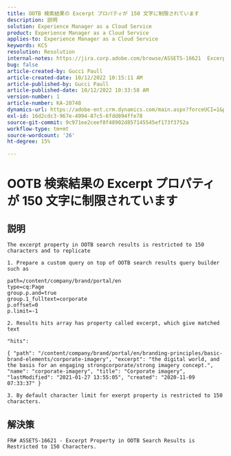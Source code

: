 ```yaml
---
title: OOTB 検索結果の Excerpt プロパティが 150 文字に制限されています
description: 説明
solution: Experience Manager as a Cloud Service
product: Experience Manager as a Cloud Service
applies-to: Experience Manager as a Cloud Service
keywords: KCS
resolution: Resolution
internal-notes: https://jira.corp.adobe.com/browse/ASSETS-16621  Excerpt Property in OOB Search Results is Restricted to 150 Characters.
bug: false
article-created-by: Gucci Paull
article-created-date: 10/12/2022 10:15:11 AM
article-published-by: Gucci Paull
article-published-date: 10/12/2022 10:33:58 AM
version-number: 1
article-number: KA-20748
dynamics-url: https://adobe-ent.crm.dynamics.com/main.aspx?forceUCI=1&pagetype=entityrecord&etn=knowledgearticle&id=951d0fbd-164a-ed11-bba2-000d3a34e6e5
exl-id: 16d2cdc3-967e-4994-87c5-6fdd894ffe78
source-git-commit: 9c971ee2ceef8f48902d857145545ef173f3752a
workflow-type: tm+mt
source-wordcount: '26'
ht-degree: 15%

---
```


# OOTB 検索結果の Excerpt プロパティが 150 文字に制限されています

## 説明


`The excerpt property in OOTB search results is restricted to 150 characters and to replicate`

`1. Prepare a custom query on top of OOTB search results query builder such as`




```
path=/content/company/brand/portal/en
type=cq:Page
group.p.and=true
group.1_fulltext=corporate
p.offset=0
p.limit=-1
```


`2. Results hits array has property called excerpt, which give matched text`

`"hits":`

`{ "path": "/content/company/brand/portal/en/branding-principles/basic-brand-elements/corporate-imagery", "excerpt": "the digital world, and the basis for an engaging strongcorporate/strong imagery concept.", "name": "corporate-imagery", "title": "Corporate imagery", "lastModified": "2021-01-27 13:55:05", "created": "2020-11-09 07:33:37" }`



`3. By default character limit for exerpt property is restricted to 150 characters.`


## 解決策




`FR# ASSETS-16621 - Excerpt Property in OOTB Search Results is Restricted to 150 Characters.`
